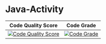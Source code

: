 # Java-Activity

Code Quality Score | Code Grade
-------------------|------------
[![Code Quality Score](https://www.code-inspector.com/project/19167/score/svg)](https://frontend.code-inspector.com/public/project/19167/FrontEndLTTS/dashboard)|[![Code Grade](https://www.code-inspector.com/project/19167/status/svg)](https://frontend.code-inspector.com/public/project/19167/FrontEndLTTS/dashboard)
